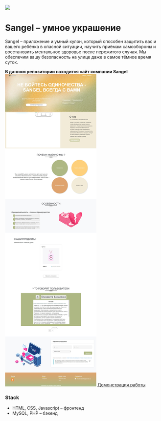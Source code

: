 ![](https://github.com/mezhendosina/sangel/assets/80736171/124ad01a-3511-427a-8e3c-466510c49c75)
# Sangel – умное украшение
<p>Sangel – приложение и умный кулон, который
способен защитить вас и вашего ребёнка в опасной ситуации, научить
приёмам самообороны и восстановить ментальное здоровье после
пережитого случая. Мы обеспечим вашу безопасность на улице даже в самое
тёмное время суток.</p>
<b>В данном репозитории находится сайт компании Sangel</b>
<img src="./assets/img/screen1.png">
<a href="https://drive.google.com/file/d/1FHlrf-TGx1TQ21kxEBXEtn-tH5oyG45_/view?usp=sharing">Демонстрация работы</a>
<h3>Stack</h3>
<ul>
<li>HTML, CSS, Javascript – фронтенд</li>
<li>MySQL, PHP – бэкенд</li>
</ul>

